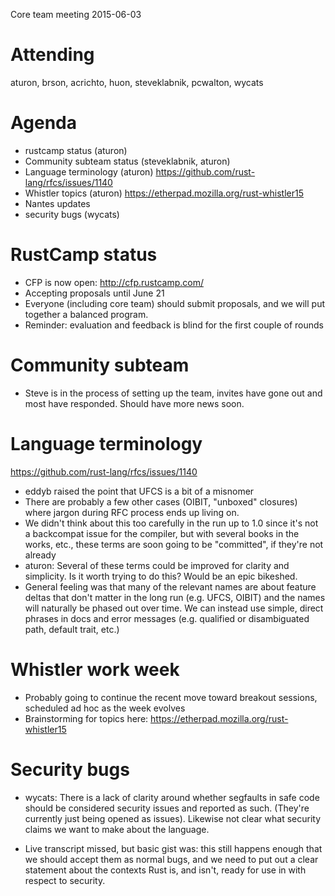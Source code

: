 Core team meeting 2015-06-03

# Attending

aturon, brson, acrichto, huon, steveklabnik, pcwalton, wycats

# Agenda

- rustcamp status (aturon)
- Community subteam status (steveklabnik, aturon)
- Language terminology (aturon)
  https://github.com/rust-lang/rfcs/issues/1140
- Whistler topics (aturon)
  https://etherpad.mozilla.org/rust-whistler15
- Nantes updates
- security bugs (wycats)

# RustCamp status

- CFP is now open: http://cfp.rustcamp.com/
- Accepting proposals until June 21
- Everyone (including core team) should submit proposals, and we will put together a balanced program.
- Reminder: evaluation and feedback is blind for the first couple of rounds

# Community subteam

- Steve is in the process of setting up the team, invites have gone out and most have responded. Should have more news soon.

# Language terminology

https://github.com/rust-lang/rfcs/issues/1140

- eddyb raised the point that UFCS is a bit of a misnomer
- There are probably a few other cases (OIBIT, "unboxed" closures) where jargon during RFC process ends up living on.
- We didn't think about this too carefully in the run up to 1.0 since it's not a backcompat issue for the compiler, but with several books in the works, etc., these terms are soon going to be "committed", if they're not already
- aturon: Several of these terms could be improved for clarity and simplicity. Is it worth trying to do this? Would be an epic bikeshed.
- General feeling was that many of the relevant names are about feature deltas that don't matter in the long run (e.g. UFCS, OIBIT) and the names will naturally be phased out over time. We can instead use simple, direct phrases in docs and error messages (e.g. qualified or disambiguated path, default trait, etc.)

# Whistler work week

- Probably going to continue the recent move toward breakout sessions, scheduled ad hoc as the week evolves
- Brainstorming for topics here: https://etherpad.mozilla.org/rust-whistler15

# Security bugs

- wycats: There is a lack of clarity around whether segfaults in safe code should be considered security issues and reported as such. (They're currently just being opened as issues). Likewise not clear what security claims we want to make about the language.

- Live transcript missed, but basic gist was: this still happens enough that we should accept them as normal bugs, and we need to put out a clear statement about the contexts Rust is, and isn't, ready for use in with respect to security.
